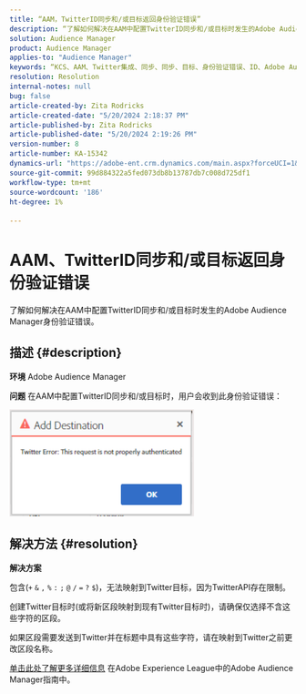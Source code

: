 ```yaml
---
title: “AAM，TwitterID同步和/或目标返回身份验证错误”
description: “了解如何解决在AAM中配置TwitterID同步和/或目标时发生的Adobe Audience Manager身份验证错误。”
solution: Audience Manager
product: Audience Manager
applies-to: "Audience Manager"
keywords: “KCS、AAM、Twitter集成、同步、同步、目标、身份验证错误、ID、Adobe Audience Manager”
resolution: Resolution
internal-notes: null
bug: false
article-created-by: Zita Rodricks
article-created-date: "5/20/2024 2:18:37 PM"
article-published-by: Zita Rodricks
article-published-date: "5/20/2024 2:19:26 PM"
version-number: 8
article-number: KA-15342
dynamics-url: "https://adobe-ent.crm.dynamics.com/main.aspx?forceUCI=1&pagetype=entityrecord&etn=knowledgearticle&id=90bce2d3-b316-ef11-9f8a-6045bd026dc7"
source-git-commit: 99d884322a5fed073db8b13787db7c008d725df1
workflow-type: tm+mt
source-wordcount: '186'
ht-degree: 1%

---
```


# AAM、TwitterID同步和/或目标返回身份验证错误


了解如何解决在AAM中配置TwitterID同步和/或目标时发生的Adobe Audience Manager身份验证错误。

## 描述 {#description}


<b>环境</b>
Adobe Audience Manager

<b>问题</b>
在AAM中配置TwitterID同步和/或目标时，用户会收到此身份验证错误：

![](assets/___94bce2d3-b316-ef11-9f8a-6045bd026dc7___.png)


## 解决方法 {#resolution}


<b>解决方案</b>

包含(`+` `&` `,` `%` `:` `;` `@` `/` `=` `?` `$`)，无法映射到Twitter目标，因为TwitterAPI存在限制。

创建Twitter目标时(或将新区段映射到现有Twitter目标时)，请确保仅选择不含这些字符的区段。

如果区段需要发送到Twitter并在标题中具有这些字符，请在映射到Twitter之前更改区段名称。

[单击此处了解更多详细信息](https://experienceleague.adobe.com/docs/audience-manager/user-guide/features/destinations/device-based/twitter-tailored-audiences.html?lang=en#segment-mapping-considerations) 在Adobe Experience League中的Adobe Audience Manager指南中。
